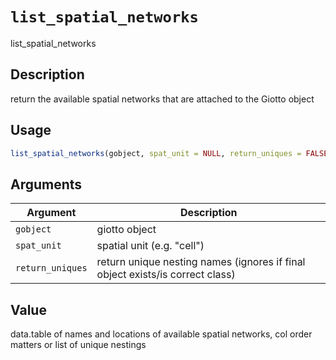 # `list_spatial_networks`

list_spatial_networks


## Description

return the available spatial networks that are attached to the Giotto object


## Usage

```r
list_spatial_networks(gobject, spat_unit = NULL, return_uniques = FALSE)
```


## Arguments

Argument      |Description
------------- |----------------
`gobject`     |     giotto object
`spat_unit`     |     spatial unit (e.g. "cell")
`return_uniques`     |     return unique nesting names (ignores if final object exists/is correct class)


## Value

data.table of names and locations of available spatial networks, col order matters or list of unique nestings


